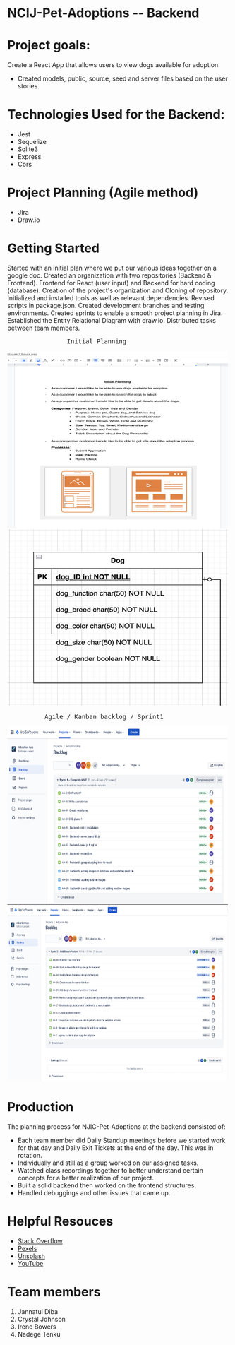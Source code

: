 
# NCIJ-Pet-Adoptions -- Backend

  
# Project goals: 
Create a React App that allows users to view dogs available for adoption.
<ul>
<li>Created models, public, source, seed and server files based on the user stories.</li>
</ul>


# Technologies Used for the Backend:
<ul>
<li>Jest</li>
<li>Sequelize</li>
<li>Sqlite3</li>
<li>Express</li>
<li>Cors</li>  
</ul>


# Project Planning (Agile method)                                                            
<ul>
<li>Jira</li>
<li>Draw.io</li>
</ul>
    
    
# Getting Started
Started with an initial plan where we put our various ideas together on a google doc. Created an organization with two repositories (Backend & Frontend). Frontend for React (user input) and Backend for hard coding (database). Creation of the project's organization and Cloning of repository. Initialized and installed tools as well as relevant dependencies. Revised scripts in package.json. Created development branches and testing environments. Created sprints to enable a smooth project planning in Jira. Established the Entity Relational Diagram with draw.io. Distributed tasks between team members.


  <pre>                Initial Planning                                                     ERD  </pre>
  <p float="left">
   <img src="public/readme-images/Initial Planning.png" width="500" height="400"/> 
   <img src="public/readme-images/ERD.png" width="500" height="400"/> </p>
   
  <pre>          Agile / Kanban backlog / Sprint1                                Agile / Kanban backlog / Sprint2  </pre>
  <p> <img src="public/readme-images/Backlog1.png" width="500" height="400"/>
  <img src="public/readme-images/Backlog2.png" width="500" height="400"/> </p>
  

# Production
The planning process for NJIC-Pet-Adoptions at the backend consisted of: 
- Each team member did Daily Standup meetings before we started work for that day and Daily Exit Tickets at the end of the day. This was in rotation.
- Individually and still as a group worked on our assigned tasks.
- Watched class recordings together to better understand certain concepts for a better realization of our project.
- Built a solid backend then worked on the frontend structures.
- Handled debuggings and other issues that came up.


# Helpful Resouces
- [Stack Overflow](https://www.google.com/search?q=stack+overflow&rlz=1C5GCEM_enUS979US980&ei=cy_EYamXBOnD_Qa6qpTQCw&oq=stac&gs_lcp=Cgdnd3Mtd2l6EAEYADIHCAAQsQMQQzIHCAAQsQMQQzIICC4QgAQQsQMyCAguEIAEELEDMggIABCABBCxAzILCC4QgAQQxwEQrwEyCAguEIAEELEDMggIABCABBCxAzIECAAQQzIECAAQQzoFCAAQgAQ6BQguEIAEOggILhCxAxCDAToOCC4QgAQQsQMQxwEQ0QM6CwguEIAEEMcBENEDOgsIABCABBCxAxCDAToOCC4QgAQQsQMQxwEQowI6CAgAELEDEIMBOgsIABCABBCxAxDJAzoFCAAQkgNKBAhBGABKBAhGGABQAFjwB2DkGGgAcAJ4AIAB4wKIAbUGkgEHMC4yLjEuMZgBAKABAcABAQ&sclient=gws-wiz)
- [Pexels](https://www.pexels.com/)
- [Unsplash](https://unsplash.com/)
- [YouTube](https://www.google.com/search?q=youtube&rlz=1C5GCEM_enUS979US980&ei=4y_EYaCSH6ivggfj05yYCA&ved=0ahUKEwjgj-Wdvfn0AhWol-AKHeMpB4MQ4dUDCA4&uact=5&oq=youtube&gs_lcp=Cgdnd3Mtd2l6EAMyEQguEIAEELEDEIMBEMcBENEDMgUIABCABDIICAAQgAQQsQMyCAgAEIAEELEDMggIABCABBCxAzIECAAQAzIICAAQgAQQsQMyCAgAEIAEELEDMgsIABCABBCxAxCDATIICAAQgAQQsQM6BQgAEJECOggILhCABBCxAzoLCC4QgAQQsQMQgwE6CwguEIAEEMcBEK8BOggIABCxAxCDAToFCC4QgAQ6CwguEIAEEMcBENEDOgcILhCxAxBDOgQIABAKOgcIABCxAxAKOgQILhAKOhMILhCxAxCDARCxAxDHARDRAxAKOgYIABAKEAM6CggAELEDEIMBEAo6EAguELEDEIMBEMcBENEDEApKBAhBGABKBAhGGABQAFjQM2CwOmgGcAJ4AIABwQKIAYcRkgEHMS45LjIuMZgBAKABAcABAQ&sclient=gws-wiz)


# Team members
<ol>
<li>Jannatul Diba</li>
<li>Crystal Johnson</li>
<li>Irene Bowers</li>
<li>Nadege Tenku</li>
</ol>
